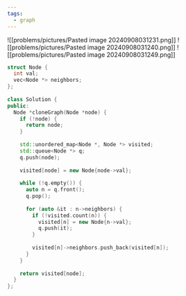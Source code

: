 ```yaml
---
tags:
  - graph
---
```



![[problems/pictures/Pasted image 20240908031231.png]]
![[problems/pictures/Pasted image 20240908031240.png]]
![[problems/pictures/Pasted image 20240908031249.png]]


```c++
struct Node {  
  int val;  
  vec<Node *> neighbors;  
};  
  
class Solution {  
public:  
  Node *cloneGraph(Node *node) {  
    if (!node) {  
      return node;  
    }  
  
    std::unordered_map<Node *, Node *> visited;  
    std::queue<Node *> q;  
    q.push(node);  
  
    visited[node] = new Node{node->val};  
  
    while (!q.empty()) {  
      auto n = q.front();  
      q.pop();  
  
      for (auto &it : n->neighbors) {  
        if (!visited.count(n)) {  
          visited[n] = new Node{n->val};  
          q.push(it);  
        }  
  
        visited[n]->neighbors.push_back(visited[n]);  
      }  
    }  
  
    return visited[node];  
  }  
};
```